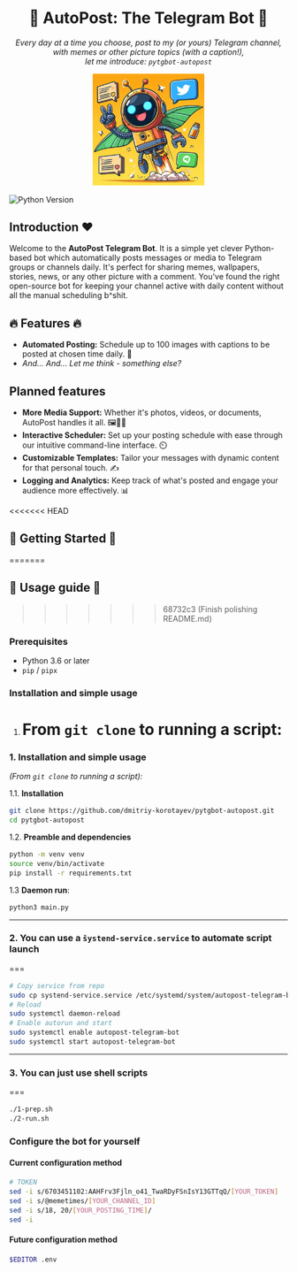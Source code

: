 <!-- markdownlint-configure-file {
  "no-inline-html": false,
  "MD041": false
} -->

<div align="center">

# 📅 AutoPost: The Telegram Bot 🤖

_Every day at a time you choose, post to my (or yours) Telegram channel,_ \
_with memes or other picture topics (with a caption!),_ \
_let me introduce: `pytgbot-autopost`_

<img src="logo.jpg" title="Logo" width="40%"
  alt="Look at our cute little Python-based helper!"
/>

</div>

<!-- ![Build Status](https://img.shields.io/travis/com/yourusername/autopost-telegram-bot/main?style=flat-square) -->
<!-- ![Code Quality](https://img.shields.io/codacy/grade/a1234567890fe0987654321f?style=flat-square) -->
<!-- ![License](https://img.shields.io/github/license/yourusername/autopost-telegram-bot?style=flat-square) -->
![Python Version](https://img.shields.io/badge/python-3.6+-blue.svg?style=flat-square)

## Introduction ❤️

Welcome to the **AutoPost Telegram Bot**. It is a simple yet clever Python-based bot which automatically posts messages or media to Telegram groups or channels daily. It's perfect for sharing memes, wallpapers, stories, news, or any other picture with a comment. You've found the right open-source bot for keeping your channel active with daily content without all the manual scheduling b^shit.

## 🔥 Features 🔥

- **Automated Posting:** Schedule up to 100 images with captions to be posted at chosen time daily. 📆
- _And... And... Let me think - something else?_

## Planned features

- **More Media Support:** Whether it's photos, videos, or documents, AutoPost handles it all. 🖼️🎥📄
- **Interactive Scheduler:** Set up your posting schedule with ease through our intuitive command-line interface. ⏲️
- **Customizable Templates:** Tailor your messages with dynamic content for that personal touch. ✍️
- **Logging and Analytics:** Keep track of what's posted and engage your audience more effectively. 📊

<<<<<<< HEAD

## 🚀 Getting Started 🚀

=======

## 🚀 Usage guide 🚀

> > > > > > > 68732c3 (Finish polishing README.md)

### Prerequisites

- Python 3.6 or later
- `pip` / `pipx`

### Installation and simple usage

1. # From `git clone` to running a script:

### 1. Installation and simple usage

_(From `git clone` to running a script):_

1.1. **Installation**

```bash
git clone https://github.com/dmitriy-korotayev/pytgbot-autopost.git
cd pytgbot-autopost
```

1.2. **Preamble and dependencies**

```bash
python -m venv venv
source venv/bin/activate
pip install -r requirements.txt
```

1.3 **Daemon run**:

```bash
python3 main.py
```

---

### 2. You can use a `šystend-service.service` to automate script launch

===

```bash
# Copy service from repo
sudo cp systend-service.service /etc/systemd/system/autopost-telegram-bot.service
# Reload
sudo systemctl daemon-reload
# Enable autorun and start
sudo systemctl enable autopost-telegram-bot
sudo systemctl start autopost-telegram-bot
```

---

### 3. You can just use shell scripts

===

```bash
./1-prep.sh
./2-run.sh
```

### Configure the bot for yourself

#### Current configuration method

```bash
# TOKEN
sed -i s/6703451102:AAHFrv3Fjln_o41_TwaRDyFSnIsY13GTTqQ/[YOUR_TOKEN]
sed -i s/@memetimes/[YOUR_CHANNEL_ID]
sed -i s/18, 20/[YOUR_POSTING_TIME]/
sed -i
```

#### Future configuration method

```bash
$EDITOR .env
```
